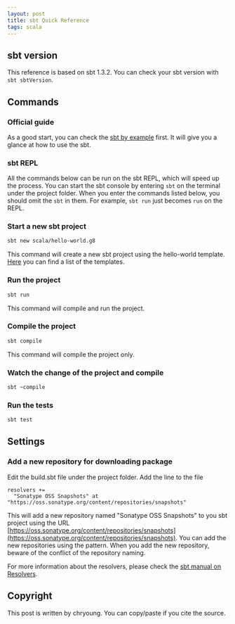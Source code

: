 ```yaml
---
layout: post
title: sbt Quick Reference
tags: scala
---
```


## sbt version

This reference is based on sbt 1.3.2. You can check your sbt version with `sbt sbtVersion`.

## Commands

### Official guide

As a good start, you can check the [sbt by example](https://www.scala-sbt.org/1.x/docs/sbt-by-example.html) first. It will give you a glance at how to use the sbt.

### sbt REPL

All the commands below can be run on the sbt REPL, which will speed up the process. You can start the sbt console by entering `sbt` on the terminal under the project folder. When you enter the commands listed below, you should omit the `sbt` in them. For example, `sbt run` just becomes `run` on the REPL.

### Start a new sbt project

```sh
sbt new scala/hello-world.g8
```

This command will create a new sbt project using the hello-world template. [Here](https://github.com/foundweekends/giter8/wiki/giter8-templates) you can find a list of the templates.

### Run the project

```sh
sbt run
```

This command will compile and run the project.

### Compile the project

```sh
sbt compile
```

This command will compile the project only.

### Watch the change of the project and compile

```sh
sbt ~compile
```

### Run the tests

```sh
sbt test
```

## Settings

### Add a new repository for downloading package

Edit the build.sbt file under the project folder. Add the line to the file

```
resolvers +=
  "Sonatype OSS Snapshots" at "https://oss.sonatype.org/content/repositories/snapshots"
```

This will add a new repository named "Sonatype OSS Snapshots" to you sbt project using the URL [https://oss.sonatype.org/content/repositories/snapshots](https://oss.sonatype.org/content/repositories/snapshots). You can add the new repositories using the pattern. When you add the new repository, beware of the conflict of the repository naming.

For more information about the resolvers, please check the [sbt manual on Resolvers](https://www.scala-sbt.org/1.x/docs/Resolvers.html).

## Copyright

This post is written by chryoung. You can copy/paste if you cite the source.

